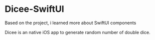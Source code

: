 # Dicee-SwiftUI
Based on the project, i learned more about SwiftUI components

Dicee is an native iOS app to generate random number of double dice.
